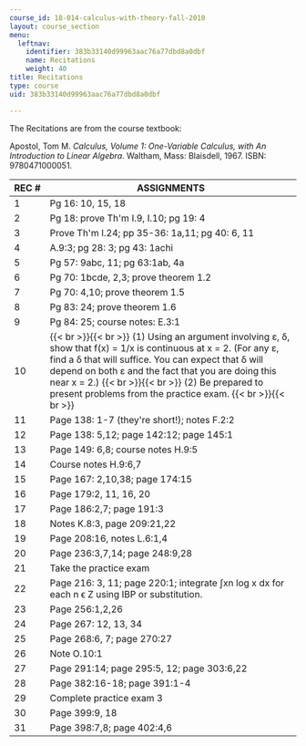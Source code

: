 ```yaml
---
course_id: 18-014-calculus-with-theory-fall-2010
layout: course_section
menu:
  leftnav:
    identifier: 383b33140d99963aac76a77dbd8a0dbf
    name: Recitations
    weight: 40
title: Recitations
type: course
uid: 383b33140d99963aac76a77dbd8a0dbf

---
```


The Recitations are from the course textbook:

Apostol, Tom M. _Calculus, Volume 1: One-Variable Calculus, with An Introduction to Linear Algebra_. Waltham, Mass: Blaisdell, 1967. ISBN: 9780471000051.

| REC # | ASSIGNMENTS |
| --- | --- |
| 1 | Pg 16: 10, 15, 18 |
| 2 | Pg 18: prove Th'm I.9, I.10; pg 19: 4 |
| 3 | Prove Th'm I.24; pp 35-36: 1a,11; pg 40: 6, 11 |
| 4 | A.9:3; pg 28: 3; pg 43: 1achi |
| 5 | Pg 57: 9abc, 11; pg 63:1ab, 4a |
| 6 | Pg 70: 1bcde, 2,3; prove theorem 1.2 |
| 7 | Pg 70: 4,10; prove theorem 1.5 |
| 8 | Pg 83: 24; prove theorem 1.6 |
| 9 | Pg 84: 25; course notes: E.3:1 |
| 10 |  {{< br >}}{{< br >}} (1) Using an argument involving ε, δ, show that f(x) = 1/x is continuous at x = 2. (For any ε, find a δ that will suffice. You can expect that δ will depend on both ε and the fact that you are doing this near x = 2.) {{< br >}}{{< br >}} (2) Be prepared to present problems from the practice exam. {{< br >}}{{< br >}}  |
| 11 | Page 138: 1-7 (they're short!); notes F.2:2 |
| 12 | Page 138: 5,12; page 142:12; page 145:1 |
| 13 | Page 149: 6,8; course notes H.9:5 |
| 14 | Course notes H.9:6,7 |
| 15 | Page 167: 2,10,38; page 174:15 |
| 16 | Page 179:2, 11, 16, 20 |
| 17 | Page 186:2,7; page 191:3 |
| 18 | Notes K.8:3, page 209:21,22 |
| 19 | Page 208:16, notes L.6:1,4 |
| 20 | Page 236:3,7,14; page 248:9,28 |
| 21 | Take the practice exam |
| 22 | Page 216: 3, 11; page 220:1; integrate ∫xn log x dx for each n ϵ Z using IBP or substitution. |
| 23 | Page 256:1,2,26 |
| 24 | Page 267: 12, 13, 34 |
| 25 | Page 268:6, 7; page 270:27 |
| 26 | Note O.10:1 |
| 27 | Page 291:14; page 295:5, 12; page 303:6,22 |
| 28 | Page 382:16-18; page 391:1-4 |
| 29 | Complete practice exam 3 |
| 30 | Page 399:9, 18 |
| 31 | Page 398:7,8; page 402:4,6